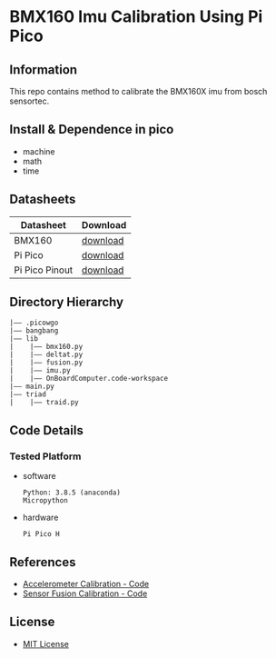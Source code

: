 # BMX160 Imu Calibration Using Pi Pico

## Information
This repo contains method to calibrate the BMX160X imu from bosch sensortec.

## Install & Dependence in pico
- machine
- math
- time

## Datasheets
| Datasheet | Download |
| ---     | ---   |
| BMX160 | [download](https://www.mouser.com/pdfdocs/BST-BMX160-DS000-11.pdf) |
| Pi Pico | [download](https://datasheets.raspberrypi.com/pico/pico-datasheet.pdf) |
| Pi Pico Pinout | [download](https://datasheets.raspberrypi.com/pico/Pico-R3-A4-Pinout.pdf) |


## Directory Hierarchy
```
|—— .picowgo
|—— bangbang
|—— lib
|    |—— bmx160.py
|    |—— deltat.py
|    |—— fusion.py
|    |—— imu.py
|    |—— OnBoardComputer.code-workspace
|—— main.py
|—— triad
|    |—— traid.py
```
## Code Details
### Tested Platform
- software
  ```
  Python: 3.8.5 (anaconda)
  Micropython
  ```
- hardware
  ```
  Pi Pico H
  ```
 
## References
- [Accelerometer Calibration - Code](https://github.com/michaelwro/accelerometer-calibration)
- [Sensor Fusion Calibration - Code](https://github.com/micropython-IMU/micropython-fusion) 
  
## License
- [MIT License](/LICENSE)